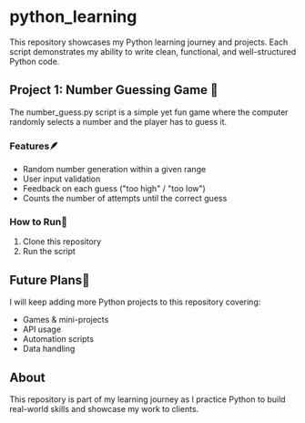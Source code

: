 # python_learning

This repository showcases my Python learning journey and projects. Each script demonstrates my ability to write clean, functional, and well-structured Python code.

## Project 1: Number Guessing Game 🎲

  The number_guess.py script is a simple yet fun game where the computer randomly selects a number and the player has to guess it.

### Features🪶

  * Random number generation within a given range
  * User input validation
  * Feedback on each guess ("too high" / "too low")
  * Counts the number of attempts until the correct guess

### How to Run🚀

  1. Clone this repository
  2. Run the script

## Future Plans🔮

  I will keep adding more Python projects to this repository covering:

  * Games & mini-projects
  * API usage
  * Automation scripts
  * Data handling

## About

  This repository is part of my learning journey as I practice Python to build real-world skills and showcase my work to clients.